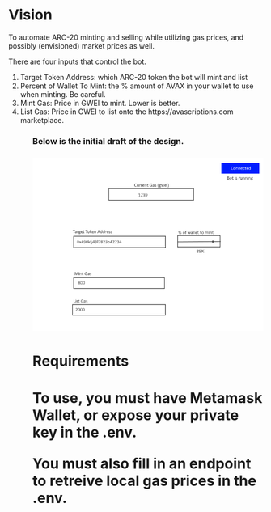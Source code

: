 <h1>Vision</h1>
To automate ARC-20 minting and selling while utilizing gas prices, and possibly (envisioned) market prices as well.

There are four inputs that control the bot.
<ol>
<li>Target Token Address: which ARC-20 token the bot will mint and list</li>
<li>Percent of Wallet To Mint: the % amount of AVAX in your wallet to use when minting. Be careful.</li>
<li>Mint Gas: Price in GWEI to mint. Lower is better.</li>
<li>List Gas: Price in GWEI to list onto the https://avascriptions.com marketplace.</li>
<ol>

<h3>Below is the initial draft of the design.<h3>







![Mock image of site plan](./bot.png)






<h1>Requirements<h1>
To use, you must have Metamask Wallet, or expose your private key in the .env.

You must also fill in an endpoint to retreive local gas prices in the .env.